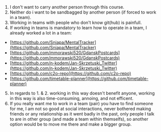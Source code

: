 1. I don't want to carry another person through this course.
2. Neither do i want to be sandbagged by another person (if forced to work in a team).
3. Working in teams with people who don't know git(hub) is painfull.
4. If working in teams is mandatory to learn how to operate in a team, I already worked a lot in a team:
- [https://github.com/Sniapa/MentalTracker](https://github.com/Sniapa/MentalTracker)
- [https://github.com/mmorawski520/GdanskPostcards](https://github.com/mmorawski520/GdanskPostcards)
- [https://github.com/n-kodem/Jan-Skrzetuski_Twitter](https://github.com/n-kodem/Jan-Skrzetuski_Twitter)
- [https://github.com/c2o-repo](https://github.com/c2o-repo)
- [https://github.com/timetable-planner](https://github.com/timetable-planner)
5. In regards to 1. & 2. working in this way doesn't benefit anyone, working in this way is also time-consuming, annoing, and not efficent.
6. If you really want me to work in a team (pair) you have to find someone for me, I am not so good at social interactions, never bothered making friends or any relationship as it went badly in the past, only people I talk to are in other group (and made a team within themselfs), so another option would be to move me there and make a bigger group.
